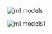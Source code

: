 ![ml models](https://github.com/jungbug/AI_models/assets/67012995/ec99dd60-28fd-44e1-942e-959d3cdae151)

![ml models1](https://github.com/jungbug/AI_models/assets/67012995/453a2581-2a5b-48d8-94e8-7021f27131b7)

